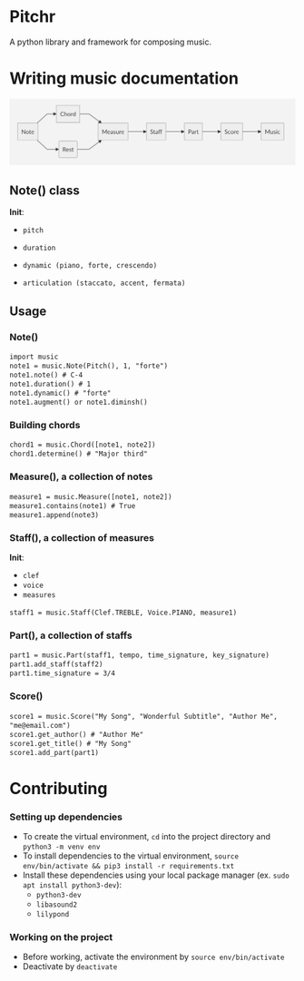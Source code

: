 # Pitchr
A python library and framework for composing music.


# Writing music documentation

![flow](./demo/flow.png)


## Note() class


**Init**:

- `pitch`

- `duration`

- `dynamic (piano, forte, crescendo)`

- `articulation (staccato, accent, fermata)`

## Usage

### Note()
    import music
    note1 = music.Note(Pitch(), 1, "forte")
    note1.note() # C-4
    note1.duration() # 1
    note1.dynamic() # "forte"
    note1.augment() or note1.diminsh()

### Building chords

    chord1 = music.Chord([note1, note2])
    chord1.determine() # "Major third"


### Measure(), a collection of notes

    measure1 = music.Measure([note1, note2])
    measure1.contains(note1) # True
    measure1.append(note3)

### Staff(), a collection of measures

**Init**:
- `clef`
- `voice`
- `measures`


`staff1 = music.Staff(Clef.TREBLE, Voice.PIANO, measure1)`


### Part(), a collection of staffs

    part1 = music.Part(staff1, tempo, time_signature, key_signature)
    part1.add_staff(staff2)
    part1.time_signature = 3/4

### Score()

    score1 = music.Score("My Song", "Wonderful Subtitle", "Author Me", "me@email.com")
    score1.get_author() # "Author Me"
    score1.get_title() # "My Song"
    score1.add_part(part1)

# Contributing
### Setting up dependencies
* To create the virtual environment, `cd` into the project directory and `python3 -m venv env`
* To install dependencies to the virtual environment, `source env/bin/activate && pip3 install -r requirements.txt`
* Install these dependencies using your local package manager (ex. `sudo apt install python3-dev`):
  * `python3-dev`
  * `libasound2`
  * `lilypond`

### Working on the project
* Before working, activate the environment by `source env/bin/activate`
* Deactivate by `deactivate`
